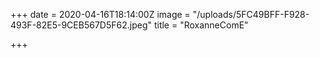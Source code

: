 +++
date = 2020-04-16T18:14:00Z
image = "/uploads/5FC49BFF-F928-493F-82E5-9CEB567D5F62.jpeg"
title = "RoxanneComE"

+++
